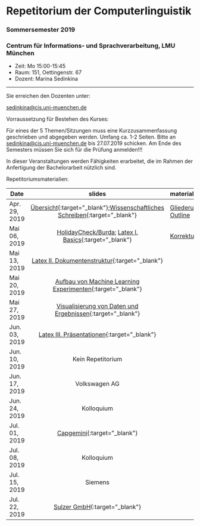 # Repetitorium der Computerlinguistik
### Sommersemester 2019
### Centrum für Informations- und Sprachverarbeitung, LMU München

 - Zeit: Mo 15:00-15:45 
 - Raum: 151, Oettingenstr. 67
 - Dozent: Marina Sedinkina


- - -

Sie erreichen den Dozenten unter:

sedinkina@cis.uni-muenchen.de

Vorraussetzung für Bestehen des Kurses:

Für eines der 5 Themen/Sitzungen muss eine Kurzzusammenfassung geschrieben und abgegeben werden.
Umfang ca. 1-2 Seiten. Bitte an sedinkina@cis.uni-muenchen.de bis 27.07.2019 schicken.
Am Ende des Semesters müssen Sie sich für die Prüfung anmelden!!!

In dieser Veranstaltungen werden Fähigkeiten erarbeitet, die im Rahmen der Anfertigung der Bachelorarbeit nützlich sind.

Repetitoriumsmaterialien:

| Date | slides | materials |
|-----------------------------|:--------------------------------:|:-------------------------------------------------------------------|
| Apr. 29, 2019 | [Übersicht](Repetitorium_der_Computerlinguistik_2019.pdf){:target="_blank"};[Wissenschaftliches Schreiben](scientific_writing.pdf){:target="_blank"}  | [Gliederung](Gliederung_Beispiel.pdf); [Outline](Outline.pdf)|
| Mai 06, 2019 |  [HolidayCheck/Burda](http://th-mayer.de/seeit-meetup/); [Latex I. Basics](slides_latex1.pdf){:target="_blank"} |  [Korrekturlesen](https://www.uni-muenchen.de/studium/studium_aktuell/neuigkeiten/ia/korrekturlesen-studierende/index.html) |
| Mai 13, 2019 | [Latex II. Dokumentenstruktur](slides_latex2.pdf){:target="_blank"} | |
| Mai 20, 2019 | [Aufbau von Machine Learning Experimenten](slides_ML.pdf){:target="_blank"}  | |
| Mai 27, 2019 | [Visualisierung von Daten und Ergebnissen](xxx.pdf){:target="_blank"} | |
| Jun. 03, 2019 | [Latex III. Präsentationen](xxx.pdf){:target="_blank"}| |
| Jun. 10, 2019 | Kein Repetitorium | |
| Jun. 17, 2019 | Volkswagen AG | |
| Jun. 24, 2019 | Kolloquium | |
| Jul. 01, 2019 | [Capgemini](https://www.capgemini.com/de-de/){:target="_blank"} | |
| Jul. 08, 2019 | Kolloquium| |
| Jul. 15, 2019 | Siemens | |
| Jul. 22, 2019 | [Sulzer GmbH](https://www.sulzer.de/){:target="_blank"}| |
